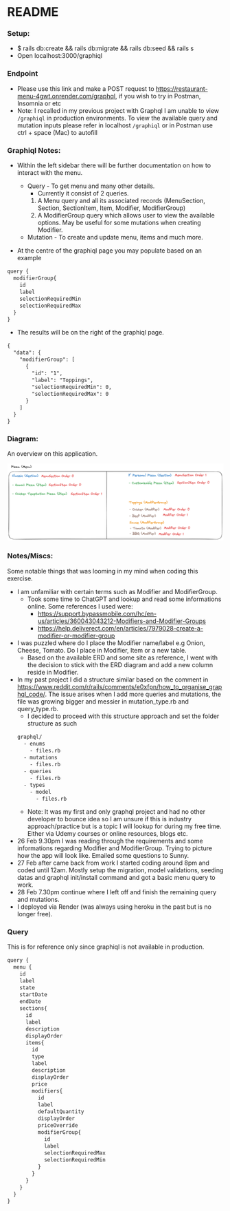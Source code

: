 # README

### Setup:

- $ rails db:create && rails db:migrate && rails db:seed && rails s
- Open localhost:3000/graphiql

### Endpoint

- Please use this link and make a POST request to https://restaurant-menu-4gwt.onrender.com/graphql, if you wish to try in Postman, Insomnia or etc
- Note: I recalled in my previous project with Graphql I am unable to view `/graphiql` in production environments. To view the available query and mutation inputs please refer in localhost `/graphiql` or in Postman use ctrl + space (Mac) to autofill

### Graphiql Notes:

- Within the left sidebar there will be further documentation on how to interact with the menu.

  - Query - To get menu and many other details.
    - Currently it consist of 2 queries.
    1. A Menu query and all its associated records (MenuSection, Section, SectionItem, Item, Modifier, ModifierGroup)
    2. A ModifierGroup query which allows user to view the available options. May be useful for some mutations when creating Modifier.
  - Mutation - To create and update menu, items and much more.

- At the centre of the graphiql page you may populate based on an example

```
query {
  modifierGroup{
    id
    label
    selectionRequiredMin
    selectionRequiredMax
  }
}
```

- The results will be on the right of the graphiql page.

```
{
  "data": {
    "modifierGroup": [
      {
        "id": "1",
        "label": "Toppings",
        "selectionRequiredMin": 0,
        "selectionRequiredMax": 0
      }
    ]
  }
}
```

### Diagram:

An overview on this application.

![Menu ERD diagram](/menu-erd-sketch.png)

### Notes/Miscs:

Some notable things that was looming in my mind when coding this exercise.

- I am unfamiliar with certain terms such as Modifier and ModifierGroup.
  - Took some time to ChatGPT and lookup and read some informations online. Some references I used were:
    - https://support.bypassmobile.com/hc/en-us/articles/360043043212-Modifiers-and-Modifier-Groups
    - https://help.deliverect.com/en/articles/7979028-create-a-modifier-or-modifier-group
- I was puzzled where do I place the Modifier name/label e.g Onion, Cheese, Tomato. Do I place in Modifier, Item or a new table.
  - Based on the available ERD and some site as reference, I went with the decision to stick with the ERD diagram and add a new column reside in Modifier.
- In my past project I did a structure similar based on the comment in https://www.reddit.com/r/rails/comments/e0xfpn/how_to_organise_graphql_code/. The issue arises when I add more queries and mutations, the file was growing bigger and messier in mutation_type.rb and query_type.rb.
  - I decided to proceed with this structure approach and set the folder structure as such
  ```
  graphql/
    - enums
      - files.rb
    - mutations
      - files.rb
    - queries
      - files.rb
    - types
      - model
        - files.rb
  ```
  - Note: It was my first and only graphql project and had no other developer to bounce idea so I am unsure if this is industry approach/practice but is a topic I will lookup for during my free time. Either via Udemy courses or online resources, blogs etc.
- 26 Feb 9.30pm I was reading through the requirements and some informations regarding Modifier and ModifierGroup. Trying to picture how the app will look like. Emailed some questions to Sunny.
- 27 Feb after came back from work I started coding around 8pm and coded until 12am. Mostly setup the migration, model validations, seeding datas and graphql init/install command and got a basic menu query to work.
- 28 Feb 7.30pm continue where I left off and finish the remaining query and mutations.
- I deployed via Render (was always using heroku in the past but is no longer free).

### Query

This is for reference only since graphiql is not available in production.

```
query {
  menu {
    id
    label
    state
    startDate
    endDate
    sections{
      id
      label
      description
      displayOrder
      items{
        id
        type
        label
        description
        displayOrder
        price
        modifiers{
          id
          label
          defaultQuantity
          displayOrder
          priceOverride
          modifierGroup{
            id
            label
            selectionRequiredMax
            selectionRequiredMin
          }
        }
      }
    }
  }
}
```
